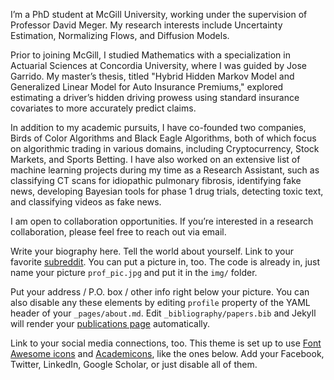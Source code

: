 I’m a PhD student at McGill University, working under the supervision of Professor David Meger. My research interests include Uncertainty Estimation, Normalizing Flows, and Diffusion Models.

Prior to joining McGill, I studied Mathematics with a specialization in Actuarial Sciences at Concordia University, where I was guided by Jose Garrido. My master’s thesis, titled "Hybrid Hidden Markov Model and Generalized Linear Model for Auto Insurance Premiums," explored estimating a driver’s hidden driving prowess using standard insurance covariates to more accurately predict claims.

In addition to my academic pursuits, I have co-founded two companies, Birds of Color Algorithms and Black Eagle Algorithms, both of which focus on algorithmic trading in various domains, including Cryptocurrency, Stock Markets, and Sports Betting. I have also worked on an extensive list of machine learning projects during my time as a Research Assistant, such as classifying CT scans for idiopathic pulmonary fibrosis, identifying fake news, developing Bayesian tools for phase 1 drug trials, detecting toxic text, and classifying videos as fake news.

I am open to collaboration opportunities. If you’re interested in a research collaboration, please feel free to reach out via email.




Write your biography here. Tell the world about yourself. Link to your favorite [subreddit](http://reddit.com). You can put a picture in, too. The code is already in, just name your picture `prof_pic.jpg` and put it in the `img/` folder.

Put your address / P.O. box / other info right below your picture. You can also disable any these elements by editing `profile` property of the YAML header of your `_pages/about.md`. Edit `_bibliography/papers.bib` and Jekyll will render your [publications page](/al-folio/publications/) automatically.

Link to your social media connections, too. This theme is set up to use [Font Awesome icons](https://fontawesome.com/) and [Academicons](https://jpswalsh.github.io/academicons/), like the ones below. Add your Facebook, Twitter, LinkedIn, Google Scholar, or just disable all of them.
